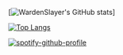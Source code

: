 [![WardenSlayer's GitHub stats](https://github-readme-stats-two-gold-42.vercel.app/api?username=wardenslayer&show_icons=true&theme=onedark)]

[![Top Langs](https://github-readme-stats-two-gold-42.vercel.app/api?username=wardenslayer)](https://github.com/anuraghazra/github-readme-stats)



[![spotify-github-profile](https://spotify-github-profile.vercel.app/api/view?uid=1216104368&cover_image=true&theme=natemoo-re&show_offline=true&background_color=000000&interchange=true&bar_color=53b14f&bar_color_cover=true)](https://spotify-github-profile.vercel.app/api/view?uid=1216104368&redirect=true)
